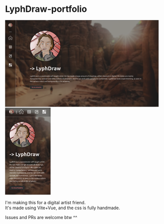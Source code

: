 # LyphDraw-portfolio

<p float="left">
    <img alt="Demo" src="./ignore/Home.png" width="500" />
    <img alt="Demo2" src="./ignore/Home-mobile.png" width="148" />
</p>

I'm making this for a digital artist friend.   
It's made using Vite+Vue, and the css is fully handmade.

Issues and PRs are welcome btw ^^
